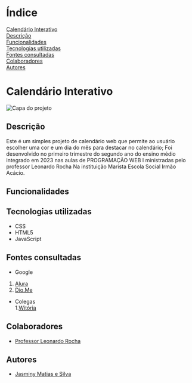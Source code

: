 # Índice

[Calendário Interativo](#calend%C3%A1rio-interativo)  
[Descrição](#descri%C3%A7%C3%A3o)  
[Funcionalidades]()  
[Tecnologias utilizadas](#tecnologias-utilizadas)  
[Fontes consultadas](#fontes-consultadas)  
[Colaboradores](#colaboradores)  
[Autores](#autores)  

# Calendário Interativo

![Capa do projeto]()

## Descrição
  Este é um simples projeto de calendário web que permite ao usuário escolher uma cor e um dia do mês para destacar no calendário; Foi desenvolvido no primeiro trimestre do segundo ano do ensino médio integrado em 2023 nas aulas de PROGRAMAÇÃO WEB I ministradas pelo professor Leonardo Rocha Na instituição Marista Escola Social Irmão Acácio.

## Funcionalidades

## Tecnologias utilizadas
 * CSS  
 * HTML5  
 * JavaScript  
## Fontes consultadas
 * Google 
  1. [Alura](https://www.alura.com.br/artigos/escrever-bom-readme) 
  2. [Dio.Me](https://www.dio.me/articles/personalize-o-readme-no-github)
    
 * Colegas     
  1.[Witória](https://github.com/Witoriabeatriz)  

## Colaboradores
 * [Professor Leonardo Rocha](https://github.com/leonardossrocha) 
## Autores 
 * [Jasminy Matias e Silva](https://github.com/jamybr)
